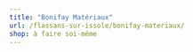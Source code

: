 ```yaml
---
title: "Bonifay Matériaux"
url: /flassans-sur-issole/bonifay-materiaux/
shop: à faire soi-même
---
```

